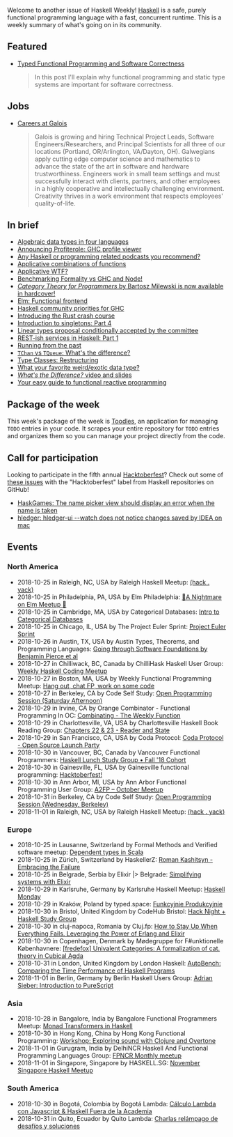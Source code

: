 <!-- 2018-10-25 unpublished -->

Welcome to another issue of Haskell Weekly!
[Haskell](https://haskell-lang.org) is a safe, purely functional programming language with a fast, concurrent runtime.
This is a weekly summary of what's going on in its community.

## Featured

-   [Typed Functional Programming and Software Correctness](https://dimjasevic.net/marko/2018/10/23/typed-functional-programming-and-software-correctness/)

    > In this post I'll explain why functional programming and static type systems are important for software correctness.

## Jobs

-   [Careers at Galois](https://galois.com/careers/)

    > Galois is growing and hiring Technical Project Leads, Software Engineers/Researchers, and Principal Scientists for all three of our locations (Portland, OR/Arlington, VA/Dayton, OH). Galwegians apply cutting edge computer science and mathematics to advance the state of the art in software and hardware trustworthiness. Engineers work in small team settings and must successfully interact with clients, partners, and other employees in a highly cooperative and intellectually challenging environment. Creativity thrives in a work environment that respects employees' quality-of-life.

## In brief

-   [Algebraic data types in four languages](https://blog.softwaremill.com/algebraic-data-types-in-four-languages-858788043d4e)
-   [Announcing Profiterole: GHC profile viewer](https://neilmitchell.blogspot.com/2018/10/announcing-profiterole-ghc-profile.html)
-   [Any Haskell or programming related podcasts you recommend?](https://np.reddit.com/r/haskell/comments/9qpgaw/any_haskell_or_programming_related_podcasts_you/)
-   [Applicative combinations of functions](https://blog.ploeh.dk/2018/10/22/applicative-combinations-of-functions/)
-   [Applicative WTF?](https://blog.plover.com/prog/haskell/applicative.html)
-   [Benchmarking Formality vs GHC and Node!](https://np.reddit.com/r/haskell/comments/9r6n0y/benchmarking_formality_vs_ghc_and_node/)
-   [*Category Theory for Programmers* by Bartosz Milewski is now available in hardcover!](https://np.reddit.com/r/haskell/comments/9q6edo/category_theory_for_programmers_by_bartosz/)
-   [Elm: Functional frontend](https://mmhaskell.com/blog/2018/11/12/elm-more-functional-frontend)
-   [Haskell community priorities for GHC](https://docs.google.com/forms/d/e/1FAIpQLSdh7sf2MqHoEmjt38r1cxCF-tV76OFCJqU6VabGzlOUKYqo-w/viewform)
-   [Introducing the Rust crash course](https://www.snoyman.com/blog/2018/10/introducing-rust-crash-course)
-   [Introduction to singletons: Part 4](https://blog.jle.im/entry/introduction-to-singletons-4.html)
-   [Linear types proposal conditionally accepted by the committee](https://np.reddit.com/r/haskell/comments/9qhaxu/linear_types_proposal_conditionally_accepted_by/)
-   [REST-ish services in Haskell: Part 1](https://vadosware.io/post/rest-ish-services-in-haskell-part-1/)
-   [Running from the past](http://blog.sigfpe.com/2018/10/running-from-past.html)
-   [`TChan` vs `TQueue`: What's the difference?](https://www.parsonsmatt.org/2018/10/12/tchan_vs_tqueue.html)
-   [Type Classes: Restructuring](https://typeclasses.com/news/2018-10-restructuring)
-   [What your favorite weird/exotic data type?](https://np.reddit.com/r/haskell/comments/9qx172/what_yous_favorite_weirdexotic_data_type/)
-   [*What's the Difference?* video and slides](https://byorgey.wordpress.com/2018/10/20/whats-the-difference-video-and-slides/)
-   [Your easy guide to functional reactive programming](https://medium.com/@lettier/functional-reactive-programming-a0c7b08f6b67)

## Package of the week

This week's package of the week is [Toodles](https://hackage.haskell.org/package/toodles-0.1.0.11),
an application for managing `TODO` entries in your code.
It scrapes your entire repository for `TODO` entries and organizes them so you can manage your project directly from the code.

## Call for participation

Looking to participate in the fifth annual [Hacktoberfest](https://hacktoberfest.digitalocean.com)?
Check out some of [these issues](https://github.com/issues?q=language%3Ahaskell+label%3Ahacktoberfest+is%3Aissue+is%3Aopen+archived%3Afalse) with the "Hacktoberfest" label from Haskell repositories on GitHub!

-   [HaskGames: The name picker view should display an error when the name is taken](https://github.com/AnthonySuper/HaskGames/issues/6)
-   [hledger: hledger-ui --watch does not notice changes saved by IDEA on mac](https://github.com/simonmichael/hledger/issues/911)

## Events

### North America

- 2018-10-25 in Raleigh, NC, USA by Raleigh Haskell Meetup: [(hack . yack)](https://www.meetup.com/Raleigh-Haskell-Meetup/events/dlwjgqyxnbhc/)
- 2018-10-25 in Philadelphia, PA, USA by Elm Philadelphia: [🎃A Nightmare on Elm Meetup 🎃](https://www.meetup.com/Elm-Philadelphia/events/255562810/)
- 2018-10-25 in Cambridge, MA, USA by Categorical Databases: [Intro to Categorical Databases](https://www.meetup.com/Categorical-Databases/events/jdwnkqyxnbhc/)
- 2018-10-25 in Chicago, IL, USA by The Project Euler Sprint: [Project Euler Sprint](https://www.meetup.com/Project-Euler-Sprint/events/ngwzxmyxnbhc/)
- 2018-10-26 in Austin, TX, USA by Austin Types, Theorems, and Programming Languages: [Going through Software Foundations by Benjamin Pierce et al](https://www.meetup.com/Austin-Types-Theorems-and-Programming-Languages/events/jfkqlnyxnbjc/)
- 2018-10-27 in Chilliwack, BC, Canada by ChilliHask Haskell User Group: [Weekly Haskell Coding Meetup](https://www.meetup.com/BC-HUG/events/hdqxbqyxnbkc/)
- 2018-10-27 in Boston, MA, USA by Weekly Functional Programming Meetup: [Hang out, chat FP, work on some code](https://www.meetup.com/Weekly-Functional-Programming-Meetup/events/vdlnqpyxnbkc/)
- 2018-10-27 in Berkeley, CA by Code Self Study: [Open Programming Session (Saturday Afternoon)](https://www.meetup.com/codeselfstudy/events/dkwpzpyxnbkc/)
- 2018-10-29 in Irvine, CA by Orange Combinator - Functional Programming In OC: [Combinating - The Weekly Function](https://www.meetup.com/orange-combinator/events/lxvjrpyxnbmc/)
- 2018-10-29 in Charlottesville, VA, USA by Charlottesville Haskell Book Reading Group: [Chapters 22 & 23 - Reader and State](https://www.meetup.com/Charlottesville-Haskell-Book-Reading-Group/events/255606410/)
- 2018-10-29 in San Francisco, CA, USA by Coda Protocol: [Coda Protocol - Open Source Launch Party](https://www.meetup.com/Functional-Programming-Types-and-Applied-Cryptography/events/255463356/)
- 2018-10-30 in Vancouver, BC, Canada by Vancouver Functional Programmers: [Haskell Lunch Study Group • Fall '18 Cohort](https://www.meetup.com/Vancouver-Functional-Programmers/events/jdnlhqyxnbnc/)
- 2018-10-30 in Gainesville, FL, USA by Gainesville functional programming: [Hacktoberfest!](https://www.meetup.com/gnv-fp/events/255775891/)
- 2018-10-30 in Ann Arbor, MI, USA by Ann Arbor Functional Programming User Group: [A2FP – October Meetup](https://www.meetup.com/AnnArborFP/events/255004968/)
- 2018-10-31 in Berkeley, CA by Code Self Study: [Open Programming Session (Wednesday, Berkeley)](https://www.meetup.com/codeselfstudy/events/zhgcfqyxnbpc/)
- 2018-11-01 in Raleigh, NC, USA by Raleigh Haskell Meetup: [(hack . yack)](https://www.meetup.com/Raleigh-Haskell-Meetup/events/dlwjgqyxpbcb/)

### Europe

- 2018-10-25 in Lausanne, Switzerland by Formal Methods and Verified software meetup: [Dependent types in Scala](https://www.meetup.com/Formal-Methods-and-Verified-software-meetup/events/255179386/)
- 2018-10-25 in Zürich, Switzerland by HaskellerZ: [Roman Kashitsyn - Embracing the Failure](https://www.meetup.com/HaskellerZ/events/255339089/)
- 2018-10-25 in Belgrade, Serbia by Elixir |> Belgrade: [Simplifying systems with Elixir](https://www.meetup.com/elixirbelgrade/events/255390599/)
- 2018-10-29 in Karlsruhe, Germany by Karlsruhe Haskell Meetup: [Haskell Monday](https://www.meetup.com/Karlsruhe-Haskell-Meetup/events/zdzlkqyxnbmc/)
- 2018-10-29 in Kraków, Poland by typed.space: [Funkcyjnie Produkcyjnie](https://www.meetup.com/typed-space/events/255562673/)
- 2018-10-30 in Bristol, United Kingdom by CodeHub Bristol: [Hack Night + Haskell Study Group](https://www.meetup.com/CodeHub-Bristol/events/gvdwfqyxnbnc/)
- 2018-10-30 in cluj-napoca, Romania by Cluj.fp: [How to Stay Up When Everything Fails. Leveraging the Power of Erlang and Elixir](https://www.meetup.com/Cluj-fp/events/255415200/)
- 2018-10-30 in Copenhagen, Denmark by Mødegruppe for F#unktionelle Københavnere: [[fredefox] Univalent Categories: A formalization of cat. theory in Cubical Agda](https://www.meetup.com/MoedegruppeFunktionelleKoebenhavnere/events/rqbcdlyxnbnc/)
- 2018-10-31 in London, United Kingdom by London Haskell: [AutoBench: Comparing the Time Performance  of Haskell Programs](https://www.meetup.com/London-Haskell/events/255750152/)
- 2018-11-01 in Berlin, Germany by Berlin Haskell Users Group: [Adrian Sieber: Introduction to PureScript](https://www.meetup.com/berlinhug/events/255526443/)

### Asia

- 2018-10-28 in Bangalore, India by Bangalore Functional Programmers Meetup: [Monad Transformers in Haskell](https://www.meetup.com/Bangalore-Functional-Programmers-Meetup/events/255118039/)
- 2018-10-30 in Hong Kong, China by Hong Kong Functional Programming: [Workshop: Exploring sound with Clojure and Overtone](https://www.meetup.com/HK-Functional-programming/events/255233092/)
- 2018-11-01 in Gurugram, India by DelhiNCR Haskell And Functional Programming Languages Group: [FPNCR Monthly meetup](https://www.meetup.com/DelhiNCR-Haskell-And-Functional-Programming-Languages-Group/events/lrfxfqyxpbcb/)
- 2018-11-01 in Singapore, Singapore by HASKELL.SG: [November Singapore Haskell Meetup](https://www.meetup.com/HASKELL-SG/events/254440759/)

### South America

- 2018-10-30 in Bogotá, Colombia by Bogotá Lambda: [Cálculo Lambda con Javascript & Haskell Fuera de la Academia](https://www.meetup.com/meetup-group-fMACkbLu/events/255235149/)
- 2018-10-31 in Quito, Ecuador by Quito Lambda: [Charlas relámpago de desafíos y soluciones](https://www.meetup.com/Quito-Lambda-Meetup/events/mscxlpyxnbgc/)
